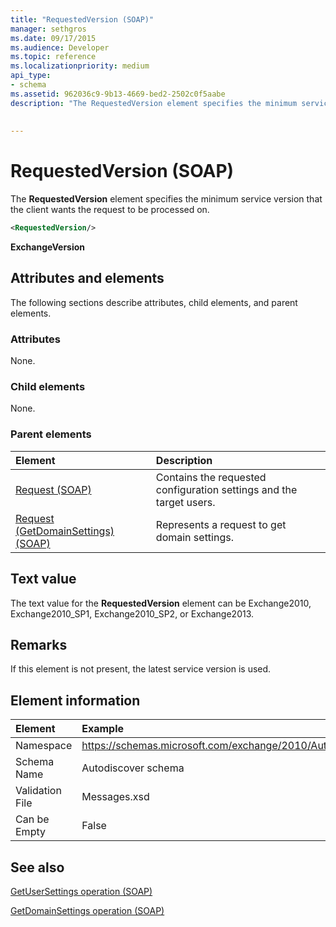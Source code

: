 ```yaml
---
title: "RequestedVersion (SOAP)"
manager: sethgros
ms.date: 09/17/2015
ms.audience: Developer
ms.topic: reference
ms.localizationpriority: medium
api_type:
- schema
ms.assetid: 962036c9-9b13-4669-bed2-2502c0f5aabe
description: "The RequestedVersion element specifies the minimum service version that the client wants the request to be processed on."
 
 
---
```


# RequestedVersion (SOAP)

The **RequestedVersion** element specifies the minimum service version that the client wants the request to be processed on. 
  
```XML
<RequestedVersion/>
```

 **ExchangeVersion**
## Attributes and elements

The following sections describe attributes, child elements, and parent elements.
  
### Attributes

None.
  
### Child elements

None.
  
### Parent elements

|**Element**|**Description**|
|:-----|:-----|
|[Request (SOAP)](request-soap.md) <br/> |Contains the requested configuration settings and the target users.  <br/> |
|[Request (GetDomainSettings) (SOAP)](request-getdomainsettingssoap.md) <br/> |Represents a request to get domain settings.  <br/> |
   
## Text value

The text value for the **RequestedVersion** element can be Exchange2010, Exchange2010_SP1, Exchange2010_SP2, or Exchange2013.
  
## Remarks

If this element is not present, the latest service version is used.
  
## Element information

| Element | Example |
|:-----|:-----|
|Namespace  <br/> |https://schemas.microsoft.com/exchange/2010/Autodiscover  <br/> |
|Schema Name  <br/> |Autodiscover schema  <br/> |
|Validation File  <br/> |Messages.xsd  <br/> |
|Can be Empty  <br/> |False  <br/> |
   
## See also



[GetUserSettings operation (SOAP)](getusersettings-operation-soap.md)
  
[GetDomainSettings operation (SOAP)](getdomainsettings-operation-soap.md)

